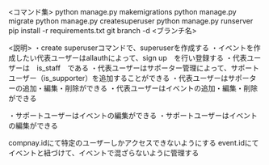 <コマンド集>
python manage.py makemigrations
python manage.py migrate
python manage.py createsuperuser
python manage.py runserver
pip install -r requirements.txt
git branch -d <ブランチ名>


<説明>
・create superuserコマンドで、superuserを作成する
・イベントを作成したい代表ユーザーはallauthによって、sign up　を行い登録する
・代表ユーザーは　is_staff　である
・代表ユーザーはサポーター管理によって、サポートユーザー（is_supporter）を追加することができる
・代表ユーザーはサポーターの追加・編集・削除ができる
・代表ユーザーはイベントの追加・編集・削除ができる

・サポートユーザーはイベントの編集ができる
・サポートユーザーはイベントの編集ができる

<memo>
compnay.idにて特定のユーザーしかアクセスできないようにする
event.idにてイベントと紐づけて、イベントで混ざらないように管理する